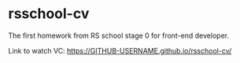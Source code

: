 # rsschool-cv
The first homework from RS school stage 0 for front-end developer.

Link to watch VC:
https://GITHUB-USERNAME.github.io/rsschool-cv/
